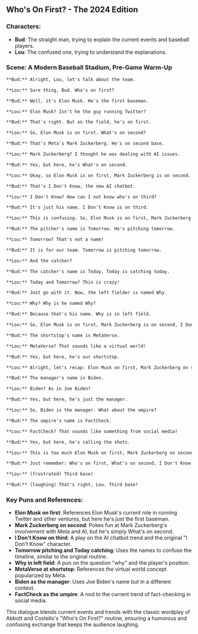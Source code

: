 ## Who's On First? - The 2024 Edition

### Characters:
- **Bud**: The straight man, trying to explain the current events and baseball players.
- **Lou**: The confused one, trying to understand the explanations.

### Scene: A Modern Baseball Stadium, Pre-Game Warm-Up

```markdown
**Bud:** Alright, Lou, let's talk about the team.

**Lou:** Sure thing, Bud. Who's on first?

**Bud:** Well, it's Elon Musk. He's the first baseman.

**Lou:** Elon Musk? Isn't he the guy running Twitter?

**Bud:** That's right. But on the field, he's on first.

**Lou:** So, Elon Musk is on first. What's on second?

**Bud:** That's Meta's Mark Zuckerberg. He's on second base.

**Lou:** Mark Zuckerberg? I thought he was dealing with AI issues.

**Bud:** Yes, but here, he's What's on second.

**Lou:** Okay, so Elon Musk is on first, Mark Zuckerberg is on second. Who's on third?

**Bud:** That's I Don't Know, the new AI chatbot.

**Lou:** I Don't Know? How can I not know who's on third?

**Bud:** It's just his name. I Don't Know is on third.

**Lou:** This is confusing. So, Elon Musk is on first, Mark Zuckerberg is on second, and I Don't Know is on third. What about the pitcher?

**Bud:** The pitcher's name is Tomorrow. He's pitching tomorrow.

**Lou:** Tomorrow? That's not a name!

**Bud:** It is for our team. Tomorrow is pitching tomorrow.

**Lou:** And the catcher?

**Bud:** The catcher's name is Today. Today is catching today.

**Lou:** Today and Tomorrow? This is crazy!

**Bud:** Just go with it. Now, the left fielder is named Why.

**Lou:** Why? Why is he named Why?

**Bud:** Because that's his name. Why is in left field.

**Lou:** So, Elon Musk is on first, Mark Zuckerberg is on second, I Don't Know is on third, Tomorrow is pitching, Today is catching, and Why is in left field. What about the shortstop?

**Bud:** The shortstop's name is MetaVerse.

**Lou:** MetaVerse? That sounds like a virtual world!

**Bud:** Yes, but here, he's our shortstop.

**Lou:** Alright, let's recap: Elon Musk on first, Mark Zuckerberg on second, I Don't Know on third, Tomorrow pitching, Today catching, Why in left field, and MetaVerse at shortstop. Who's the manager?

**Bud:** The manager's name is Biden.

**Lou:** Biden? As in Joe Biden?

**Bud:** Yes, but here, he's just the manager.

**Lou:** So, Biden is the manager. What about the umpire?

**Bud:** The umpire's name is FactCheck.

**Lou:** FactCheck? That sounds like something from social media!

**Bud:** Yes, but here, he's calling the shots.

**Lou:** This is too much Elon Musk on first, Mark Zuckerberg on second, I Don't Know on third, Tomorrow pitching, Today catching, Why in left field, MetaVerse at shortstop, Biden managing, and FactCheck umpiring. How can I keep track?

**Bud:** Just remember: Who's on first, What's on second, I Don't Know's on third.

**Lou:** (frustrated) Third base!

**Bud:** (laughing) That's right, Lou. Third base!
```

### Key Puns and References:

- **Elon Musk on first**: References Elon Musk's current role in running Twitter and other ventures, but here he's just the first baseman.
- **Mark Zuckerberg on second**: Pokes fun at Mark Zuckerberg's involvement with Meta and AI, but he's simply What's on second.
- **I Don't Know on third**: A play on the AI chatbot trend and the original "I Don't Know" character.
- **Tomorrow pitching and Today catching**: Uses the names to confuse the timeline, similar to the original routine.
- **Why in left field**: A pun on the question "why" and the player's position.
- **MetaVerse at shortstop**: References the virtual world concept popularized by Meta.
- **Biden as the manager**: Uses Joe Biden's name but in a different context.
- **FactCheck as the umpire**: A nod to the current trend of fact-checking in social media.

This dialogue blends current events and trends with the classic wordplay of Abbott and Costello's "Who's On First?" routine, ensuring a humorous and confusing exchange that keeps the audience laughing.